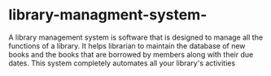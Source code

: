 # library-managment-system- 
A library management system is software that is designed to manage all the functions of a library. It helps librarian to maintain the database of new books and the books that are borrowed by members along with their due dates. This system completely automates all your library's activities
